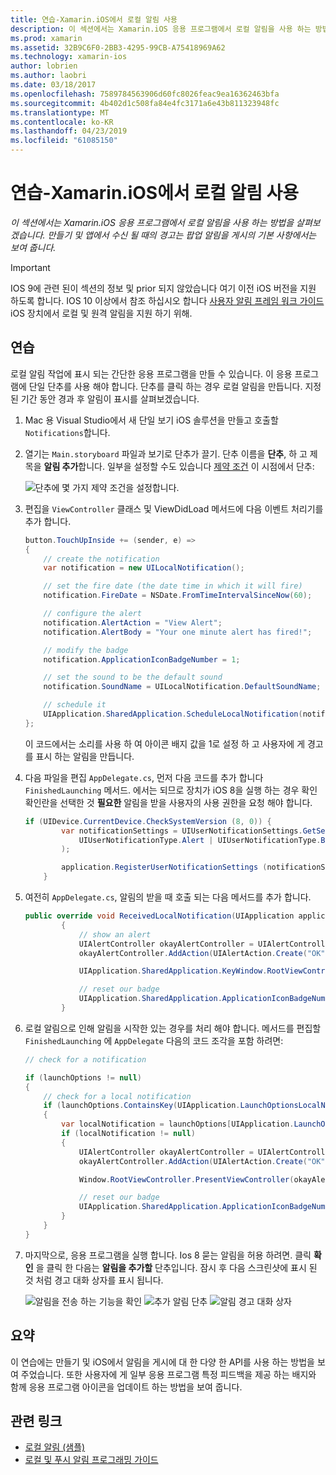 ```yaml
---
title: 연습-Xamarin.iOS에서 로컬 알림 사용
description: 이 섹션에서는 Xamarin.iOS 응용 프로그램에서 로컬 알림을 사용 하는 방법을 살펴보겠습니다. 만들기 및 앱에서 수신 될 때의 경고는 팝업 알림을 게시의 기본 사항에서는 보여 줍니다.
ms.prod: xamarin
ms.assetid: 32B9C6F0-2BB3-4295-99CB-A75418969A62
ms.technology: xamarin-ios
author: lobrien
ms.author: laobri
ms.date: 03/18/2017
ms.openlocfilehash: 7589784563906d60fc8026feac9ea16362463bfa
ms.sourcegitcommit: 4b402d1c508fa84e4fc3171a6e43b811323948fc
ms.translationtype: MT
ms.contentlocale: ko-KR
ms.lasthandoff: 04/23/2019
ms.locfileid: "61085150"
---
```

# <a name="walkthrough---using-local-notifications-in-xamarinios"></a>연습-Xamarin.iOS에서 로컬 알림 사용

_이 섹션에서는 Xamarin.iOS 응용 프로그램에서 로컬 알림을 사용 하는 방법을 살펴보겠습니다. 만들기 및 앱에서 수신 될 때의 경고는 팝업 알림을 게시의 기본 사항에서는 보여 줍니다._

> [!IMPORTANT]
> IOS 9에 관련 된이 섹션의 정보 및 prior 되지 않았습니다 여기 이전 iOS 버전을 지원 하도록 합니다. IOS 10 이상에서 참조 하십시오 합니다 [사용자 알림 프레임 워크 가이드](~/ios/platform/user-notifications/index.md) iOS 장치에서 로컬 및 원격 알림을 지원 하기 위해.

## <a name="walkthrough"></a>연습

로컬 알림 작업에 표시 되는 간단한 응용 프로그램을 만들 수 있습니다. 이 응용 프로그램에 단일 단추를 사용 해야 합니다. 단추를 클릭 하는 경우 로컬 알림을 만듭니다. 지정 된 기간 동안 경과 후 알림이 표시를 살펴보겠습니다.


1. Mac 용 Visual Studio에서 새 단일 보기 iOS 솔루션을 만들고 호출할 `Notifications`합니다.
1. 열기는 `Main.storyboard` 파일과 보기로 단추가 끌기. 단추 이름을 **단추**, 하 고 제목을 **알림 추가**합니다. 일부을 설정할 수도 있습니다 [제약 조건](~/ios/user-interface/designer/designer-auto-layout.md) 이 시점에서 단추: 

    ![](local-notifications-in-ios-walkthrough-images/image3.png "단추에 몇 가지 제약 조건을 설정합니다.")
1. 편집을 `ViewController` 클래스 및 ViewDidLoad 메서드에 다음 이벤트 처리기를 추가 합니다.

    ```csharp
    button.TouchUpInside += (sender, e) =>
    {
        // create the notification
        var notification = new UILocalNotification();

        // set the fire date (the date time in which it will fire)
        notification.FireDate = NSDate.FromTimeIntervalSinceNow(60);

        // configure the alert
        notification.AlertAction = "View Alert";
        notification.AlertBody = "Your one minute alert has fired!";

        // modify the badge
        notification.ApplicationIconBadgeNumber = 1;

        // set the sound to be the default sound
        notification.SoundName = UILocalNotification.DefaultSoundName;

        // schedule it
        UIApplication.SharedApplication.ScheduleLocalNotification(notification);
    };
    ```

    이 코드에서는 소리를 사용 하 여 아이콘 배지 값을 1로 설정 하 고 사용자에 게 경고를 표시 하는 알림을 만듭니다.

1. 다음 파일을 편집 `AppDelegate.cs`, 먼저 다음 코드를 추가 합니다 `FinishedLaunching` 메서드. 에서는 되므로 장치가 iOS 8을 실행 하는 경우 확인 확인란을 선택한 것 **필요한** 알림을 받을 사용자의 사용 권한을 요청 해야 합니다.

    ```csharp
    if (UIDevice.CurrentDevice.CheckSystemVersion (8, 0)) {
            var notificationSettings = UIUserNotificationSettings.GetSettingsForTypes (
                UIUserNotificationType.Alert | UIUserNotificationType.Badge | UIUserNotificationType.Sound, null
            );

            application.RegisterUserNotificationSettings (notificationSettings);
        }
    ```

1. 여전히 `AppDelegate.cs`, 알림의 받을 때 호출 되는 다음 메서드를 추가 합니다.

    ```csharp
    public override void ReceivedLocalNotification(UIApplication application, UILocalNotification notification)
            {
                // show an alert
                UIAlertController okayAlertController = UIAlertController.Create(notification.AlertAction, notification.AlertBody, UIAlertControllerStyle.Alert);
                okayAlertController.AddAction(UIAlertAction.Create("OK", UIAlertActionStyle.Default, null));

                UIApplication.SharedApplication.KeyWindow.RootViewController.PresentViewController(okayAlertController, true, null);

                // reset our badge
                UIApplication.SharedApplication.ApplicationIconBadgeNumber = 0;
            }

    ```

1. 로컬 알림으로 인해 알림을 시작한 있는 경우를 처리 해야 합니다. 메서드를 편집할 `FinishedLaunching` 에 `AppDelegate` 다음의 코드 조각을 포함 하려면:


    ```csharp
    // check for a notification

    if (launchOptions != null)
    {
        // check for a local notification
        if (launchOptions.ContainsKey(UIApplication.LaunchOptionsLocalNotificationKey))
        {
            var localNotification = launchOptions[UIApplication.LaunchOptionsLocalNotificationKey] as UILocalNotification;
            if (localNotification != null)
            {
                UIAlertController okayAlertController = UIAlertController.Create(localNotification.AlertAction, localNotification.AlertBody, UIAlertControllerStyle.Alert);
                okayAlertController.AddAction(UIAlertAction.Create("OK", UIAlertActionStyle.Default, null));

                Window.RootViewController.PresentViewController(okayAlertController, true, null);

                // reset our badge
                UIApplication.SharedApplication.ApplicationIconBadgeNumber = 0;
            }
        }
    }

    ```

1. 마지막으로, 응용 프로그램을 실행 합니다. Ios 8 묻는 알림을 허용 하려면. 클릭 **확인** 을 클릭 한 다음는 **알림을 추가할** 단추입니다. 잠시 후 다음 스크린샷에 표시 된 것 처럼 경고 대화 상자를 표시 됩니다.

    ![](local-notifications-in-ios-walkthrough-images/image0.png "알림을 전송 하는 기능을 확인") ![](local-notifications-in-ios-walkthrough-images/image1.png "추가 알림 단추") ![](local-notifications-in-ios-walkthrough-images/image2.png "알림 경고 대화 상자")

## <a name="summary"></a>요약

이 연습에는 만들기 및 iOS에서 알림을 게시에 대 한 다양 한 API를 사용 하는 방법을 보여 주었습니다. 또한 사용자에 게 일부 응용 프로그램 특정 피드백을 제공 하는 배지와 함께 응용 프로그램 아이콘을 업데이트 하는 방법을 보여 줍니다.


## <a name="related-links"></a>관련 링크

- [로컬 알림 (샘플)](https://developer.xamarin.com/samples/monotouch/LocalNotifications)
- [로컬 및 푸시 알림 프로그래밍 가이드](https://developer.apple.com/library/prerelease/content/documentation/NetworkingInternet/Conceptual/RemoteNotificationsPG/)
